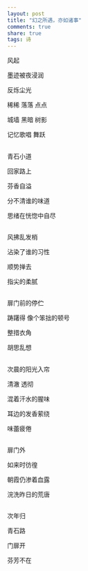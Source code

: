 ```yaml
---
layout: post
title: "幻之所遇，亦如诸事"
comments: true
share: true
tags: 诗
---
```



风起
 
墨迹被夜浸润
 
反烁尘光   
 
稀稀  落落  点点
 
城墙  黑暗  树影
 
记忆歌唱   舞跃
 
 
##
青石小道
 
回家路上
 
芬香自溢
 
分不清谁的味道
 
思绪在恍惚中自尽
 
 
##
 
风拂乱发梢
 
沾染了谁的习性
 
顺势掸去
 
指尖的柔腻
 
##
 
 
扉门前的停伫
 
踌躇得  像个笨拙的顿号
 
整措衣角
 
胡思乱想
 
 
##
 
 
 
次晨的阳光入帘
 
清澈  透彻
 
混着汗水的腥味
 
耳边的发香萦绕
 
味蕾疲倦
 
 
##
 
 
 
 
扉门外
 
如来时彷徨
 
朝霞仍渗着血露
 
浣洗昨日的荒唐
 
 
##
 
 
 
次年归
 
青石路
 
门扉开
 
芬芳不在